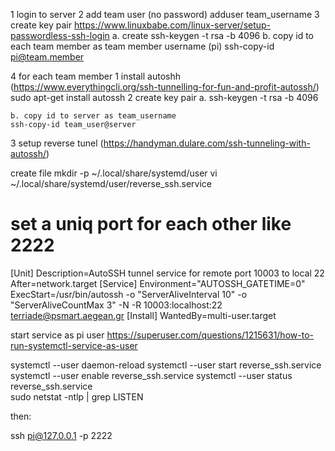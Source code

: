 1 login to server
2 add team user (no password)
  adduser team_username
3 create key pair
    https://www.linuxbabe.com/linux-server/setup-passwordless-ssh-login
    a. create
        ssh-keygen -t rsa -b 4096
    b. copy id to each team member as team member username (pi)
        ssh-copy-id pi@team.member
    
4 for each team member
  1 install autoshh (https://www.everythingcli.org/ssh-tunnelling-for-fun-and-profit-autossh/)
  sudo apt-get install autossh
  2 create key pair
    a. ssh-keygen -t rsa -b 4096
    
    b. copy id to server as team_username
    ssh-copy-id team_user@server
  3 setup reverse tunel (https://handyman.dulare.com/ssh-tunneling-with-autossh/)
  
  create file 
  mkdir -p ~/.local/share/systemd/user
  vi ~/.local/share/systemd/user/reverse_ssh.service
  # set a  uniq port for each other like 2222 
  [Unit]
Description=AutoSSH tunnel service for remote port 10003 to local 22
After=network.target
[Service]
Environment="AUTOSSH_GATETIME=0"
ExecStart=/usr/bin/autossh -o "ServerAliveInterval 10" -o "ServerAliveCountMax 3" -N -R 10003:localhost:22 terriade@psmart.aegean.gr
[Install]
WantedBy=multi-user.target
  
  start service as pi user
  https://superuser.com/questions/1215631/how-to-run-systemctl-service-as-user

systemctl --user daemon-reload
systemctl --user start  reverse_ssh.service 
systemctl --user enable  reverse_ssh.service 
systemctl --user status  reverse_ssh.service   
sudo netstat -ntlp | grep LISTEN

then:

ssh pi@127.0.0.1 -p 2222

  
